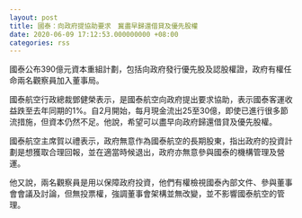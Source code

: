 ```yaml
---
layout: post
title: 國泰：向政府提協助要求　冀盡早歸還借貸及優先股權
date: 2020-06-09 17:12:53.000000000 +08:00
categories: rss
---
```


國泰公布390億元資本重組計劃，包括向政府發行優先股及認股權證，政府有權任命兩名觀察員加入董事局。

國泰航空行政總裁鄧健榮表示，是國泰航空向政府提出要求協助，表示國泰客運收益跌至去年同期的1%。自2月開始，每月現金流出25至30億，即使已進行很多節流措施，但資本仍然不足。他說，希望可以盡早向政府歸還借貸及優先股權。

國泰航空主席賀以禮表示，政府無意作為國泰航空的長期股東，指出政府的投資計劃是想獲取合理回報，並在適當時候退出，政府亦無意參與國泰的機構管理及營運。

他又說，兩名觀察員是用以保障政府投資，他們有權檢視國泰內部文件、參與董事會會議及討論，但無投票權，強調董事會架構並無改變，並不影響國泰航空的管理。
